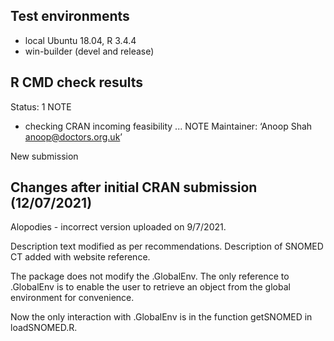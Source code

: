 ## Test environments
* local Ubuntu 18.04, R 3.4.4
* win-builder (devel and release)

## R CMD check results
Status: 1 NOTE

* checking CRAN incoming feasibility ... NOTE
Maintainer: ‘Anoop Shah <anoop@doctors.org.uk>’

New submission

## Changes after initial CRAN submission (12/07/2021)

Alopodies - incorrect version uploaded on 9/7/2021.

Description text modified as per recommendations.
Description of SNOMED CT added with website reference.

The package does not modify the .GlobalEnv. The only
reference to .GlobalEnv is to enable the user to retrieve an
object from the global environment for convenience.

Now the only interaction with .GlobalEnv is in the function
getSNOMED in loadSNOMED.R.

